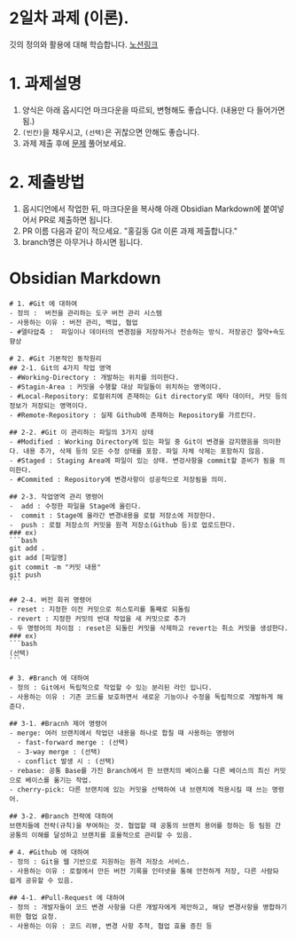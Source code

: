 # 2일차 과제 (이론).
깃의 정의와 활용에 대해 학습합니다.
[노션링크](https://www.notion.so/2-Git-23cf70896ad4800ca386c727011bb4bb?source=copy_link)

# 1. 과제설명
1. 양식은 아래 옵시디언 마크다운을 따르되, 변형해도 좋습니다. (내용만 다 들어가면 됨.)
2. `(빈칸)`을 채우시고, `(선택)`은 귀찮으면 안해도 좋습니다.
3. 과제 제출 후에 [문제](https://docs.google.com/forms/d/e/1FAIpQLSeklBcDstK5lG2kO9t_PcJzchgGGf3mbIO6GZRqgY78qcoxDQ/viewform?usp=dialog) 풀어보세요.
 
# 2. 제출방법
1. 옵시디언에서 작업한 뒤, 마크다운을 복사해 아래 Obsidian Markdown에 붙여넣어서 PR로 제출하면 됩니다.
2. PR 이름 다음과 같이 적으세요. "홍길동 Git 이론 과제 제출합니다."
3. branch명은 아무거나 하시면 됩니다.

# Obsidian Markdown
````
# 1. #Git 에 대하여
- 정의 :  버전을 관리하는 도구 버전 관리 시스템
- 사용하는 이유 : 버전 관리, 백업, 협업
- #델타압축 :  파일이나 데이터의 변경점을 저장하거나 전송하는 방식. 저장공간 절약+속도 향상

# 2. #Git 기본적인 동작원리
## 2-1. Git의 4가지 작업 영역
- #Working-Directory : 개발하는 위치를 의미한다.
- #Stagin-Area : 커밋을 수행할 대상 파일들이 위치하는 영역이다.
- #Local-Repository: 로컬위치에 존재하는 Git directory로 메타 데이터, 커밋 등의 정보가 저장되는 영역이다.
- #Remote-Repository : 실제 Github에 존재하는 Repository를 가르킨다.

## 2-2. #Git 이 관리하는 파일의 3가지 상태
- #Modified : Working Directory에 있는 파일 중 Git이 변경을 감지했음을 의미한다. 내용 추가, 삭제 등의 모든 수정 상태를 포함. 파일 자체 삭제는 포함하지 않음.
- #Staged : Staging Area에 파일이 있는 상태. 변겅사항을 commit할 준비가 됨을 의미한다.
- #Commited : Repository에 변경사항이 성공적으로 저장됨을 의미.

## 2-3. 작업영역 관리 명령어
-  add : 수정한 파일을 Stage에 올린다.
-  commit : Stage에 올라간 변경내용을 로컬 저장소에 저장한다.
-  push : 로컬 저장소의 커밋을 원격 저장소(Github 등)로 업로드한다.
### ex)
```bash
git add .
git add [파일명]
git commit -m "커밋 내용"
git push
```

## 2-4. 버전 회귀 명령어
- reset : 지정한 이전 커밋으로 히스토리를 통째로 되돌림
- revert : 지정한 커밋의 반대 작업을 새 커밋으로 추가
- 두 명령어의 차이점 : reset은 되돌린 커밋을 삭제하고 revert는 취소 커밋을 생성한다.
### ex)
```bash
(선택)
```

# 3. #Branch 에 대하여
- 정의 : Git에서 독립적으로 작업할 수 있는 분리된 라인 입니다.
- 사용하는 이유 : 기존 코드를 보호하면서 새로운 기능이나 수정을 독립적으로 개발하게 해준다.

## 3-1. #Bracnh 제어 명령어
- merge: 여러 브랜치에서 작업던 내용을 하나로 합칠 때 사용하는 명령어
  - fast-forward merge : (선택)
  - 3-way merge : (선택)
  - conflict 발생 시 : (선택)
- rebase: 공통 Base를 가진 Branch에서 한 브랜치의 베이스를 다른 베이스의 최신 커밋으로 베이스를 옮기는 작업.
- cherry-pick: 다른 브랜치에 있는 커밋을 선택하여 내 브랜치에 적용시킬 때 쓰는 명령어.

## 3-2. #Branch 전략에 대하여
브랜치들에 전략(규칙)을 부여하는 것. 협업할 때 공통의 브랜치 용어를 정하는 등 팀원 간 공통의 이해를 달성하고 브랜치를 효율적으로 관리할 수 있음.

# 4. #Github 에 대하여
- 정의 : Git을 웹 기반으로 지원하는 원격 저장소 서비스.
- 사용하는 이유 : 로컬에서 만든 버전 기록을 인터넷을 통해 안전하게 저장, 다른 사람돠 쉽게 공유할 수 있음.

## 4-1. #Pull-Request 에 대하여
- 정의 : 개발자들이 코드 변경 사항을 다른 개발자에게 제안하고, 해당 변경사항을 병합하기 위한 협업 요청.
- 사용하는 이유 : 코드 리뷰, 변경 사항 추적, 협업 효율 증진 등
